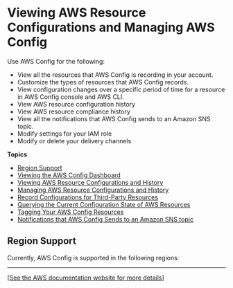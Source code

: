 # Viewing AWS Resource Configurations and Managing AWS Config<a name="aws-config-landing-page"></a>

Use AWS Config for the following:
+ View all the resources that AWS Config is recording in your account\.
+ Customize the types of resources that AWS Config records\.
+ View configuration changes over a specific period of time for a resource in AWS Config console and AWS CLI\.
+ View AWS resource configuration history
+ View AWS resource compliance history
+ View all the notifications that AWS Config sends to an Amazon SNS topic\.
+ Modify settings for your IAM role
+ Modify or delete your delivery channels

**Topics**
+ [Region Support](#region-support-config)
+ [Viewing the AWS Config Dashboard](viewing-the-aws-config-dashboard.md)
+ [Viewing AWS Resource Configurations and History](view-manage-resource.md)
+ [Managing AWS Resource Configurations and History](manage-config.md)
+ [Record Configurations for Third\-Party Resources](customresources.md)
+ [Querying the Current Configuration State of AWS Resources](querying-AWS-resources.md)
+ [Tagging Your AWS Config Resources](tagging.md)
+ [Notifications that AWS Config Sends to an Amazon SNS topic](notifications-for-AWS-Config.md)

## Region Support<a name="region-support-config"></a>

Currently, AWS Config is supported in the following regions:


****  
[\[See the AWS documentation website for more details\]](http://docs.aws.amazon.com/config/latest/developerguide/aws-config-landing-page.html)